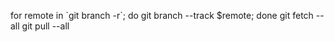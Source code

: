 for remote in \`git branch -r\`; do git branch --track $remote; done
git fetch --all
git pull --all
